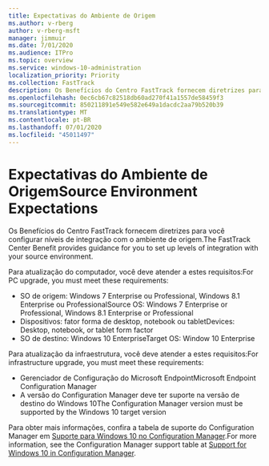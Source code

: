 ```yaml
---
title: Expectativas do Ambiente de Origem
ms.author: v-rberg
author: v-rberg-msft
manager: jimmuir
ms.date: 7/01/2020
ms.audience: ITPro
ms.topic: overview
ms.service: windows-10-administration
localization_priority: Priority
ms.collection: FastTrack
description: Os Benefícios do Centro FastTrack fornecem diretrizes para você configurar níveis de integração com o ambiente de origem para a implantação do Windows 10.
ms.openlocfilehash: 0ec6cb67c82518db60ad270f41a1557de58459f3
ms.sourcegitcommit: 850211891e549e582e649a1dacdc2aa79b520b39
ms.translationtype: MT
ms.contentlocale: pt-BR
ms.lasthandoff: 07/01/2020
ms.locfileid: "45011497"
---
```

# <a name="source-environment-expectations"></a><span data-ttu-id="8cbc6-103">Expectativas do Ambiente de Origem</span><span class="sxs-lookup"><span data-stu-id="8cbc6-103">Source Environment Expectations</span></span>

<span data-ttu-id="8cbc6-104">Os Benefícios do Centro FastTrack fornecem diretrizes para você configurar níveis de integração com o ambiente de origem.</span><span class="sxs-lookup"><span data-stu-id="8cbc6-104">The FastTrack Center Benefit provides guidance for you to set up levels of integration with your source environment.</span></span>
  
<span data-ttu-id="8cbc6-105">Para atualização do computador, você deve atender a estes requisitos:</span><span class="sxs-lookup"><span data-stu-id="8cbc6-105">For PC upgrade, you must meet these requirements:</span></span>

- <span data-ttu-id="8cbc6-106">SO de origem: Windows 7 Enterprise ou Professional, Windows 8.1 Enterprise ou Professional</span><span class="sxs-lookup"><span data-stu-id="8cbc6-106">Source OS: Windows 7 Enterprise or Professional, Windows 8.1 Enterprise or Professional</span></span>
- <span data-ttu-id="8cbc6-107">Dispositivos: fator forma de desktop, notebook ou tablet</span><span class="sxs-lookup"><span data-stu-id="8cbc6-107">Devices: Desktop, notebook, or tablet form factor</span></span>
- <span data-ttu-id="8cbc6-108">SO de destino: Windows 10 Enterprise</span><span class="sxs-lookup"><span data-stu-id="8cbc6-108">Target OS: Window 10 Enterprise</span></span>

<span data-ttu-id="8cbc6-109">Para atualização da infraestrutura, você deve atender a estes requisitos:</span><span class="sxs-lookup"><span data-stu-id="8cbc6-109">For infrastructure upgrade, you must meet these requirements:</span></span>   

- <span data-ttu-id="8cbc6-110">Gerenciador de Configuração do Microsoft Endpoint</span><span class="sxs-lookup"><span data-stu-id="8cbc6-110">Microsoft Endpoint Configuration Manager</span></span>  
- <span data-ttu-id="8cbc6-111">A versão do Configuration Manager deve ter suporte na versão de destino do Windows 10</span><span class="sxs-lookup"><span data-stu-id="8cbc6-111">The Configuration Manager version must be supported by the Windows 10 target version</span></span>

<span data-ttu-id="8cbc6-112">Para obter mais informações, confira a tabela de suporte do Configuration Manager em [Suporte para Windows 10 no Configuration Manager](https://docs.microsoft.com/sccm/core/plan-design/configs/support-for-windows-10).</span><span class="sxs-lookup"><span data-stu-id="8cbc6-112">For more information, see the Configuration Manager support table at [Support for Windows 10 in Configuration Manager](https://docs.microsoft.com/sccm/core/plan-design/configs/support-for-windows-10).</span></span>
  